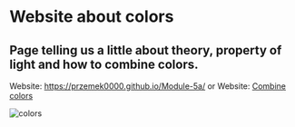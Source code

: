 # Website about colors
## Page telling us a little about theory, property of light and how to combine colors.


Website: https://przemek0000.github.io/Module-5a/
or
Website: [Combine colors](https://przemek0000.github.io/Module-5a/)

![colors](/video/colorsHalf.gif)